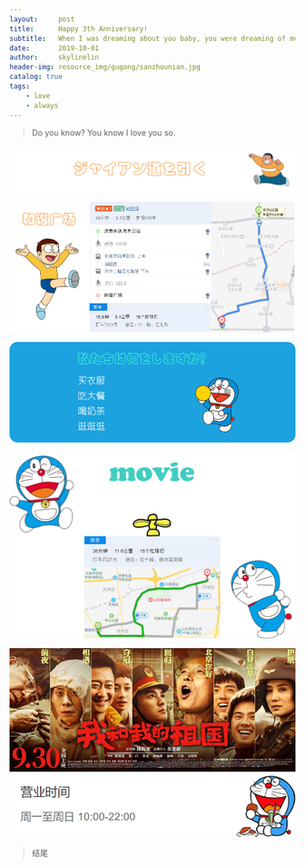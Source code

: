 ```yaml
---
layout:     post
title:      Happy 3th Anniversary!
subtitle:   When I was dreaming about you baby, you were dreaming of me.
date:       2019-10-01
author:     skylinelin
header-img: resource_img/gugong/sanzhounian.jpg
catalog: true
tags:
    - love
    - always
---
```


> Do you know? You know I love you so.



![panghu](/resource_img/gugong/panghu1.jpg)

![ch](/resource_img/gugong/changhe.jpg)

![hxgc](/resource_img/gugong/hxgc.jpg)



![dy](/resource_img/gugong/dy.png)



![me](/resource_img/gugong/me.jpg)

> 结尾
